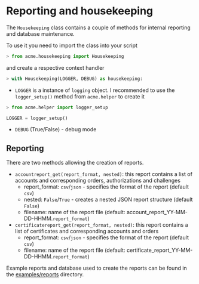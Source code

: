 <!-- markdownlint-disable  MD013 -->
# Reporting and housekeeping

The `Housekeeping` class contains a couple of methods for internal reporting and database maintenance.

To use it you need to import the class into your script

```python
> from acme.housekeeping import Housekeeping
```

and create a respective context handler

```python
> with Housekeeping(LOGGER, DEBUG) as housekeeping:
```

- `LOGGER` is a instance of `logging` object. I recommended to use the `logger_setup()` method from `acme.helper` to create it

```python
> from acme.helper import logger_setup

LOGGER = logger_setup()
```

- `DEBUG` (True/False) - debug mode

## Reporting

There are two methods allowing the creation of reports.

- `accountreport_get(report_format, nested)`: this report contains a list of accounts and corresponding orders, authorizations and challenges
   - report_format: `csv`/`json` - specifies the format of the report  (default `csv`)
   - nested: `False`/`True` - creates a nested JSON report structure (default `False`)
   - filename: name of the report file (default: account_report_YY-MM-DD-HHMM.`report_format`)
- `certificatereport_get(report_format, nested)`: this report contains a list of certificates and corresponding accounts and orders
   - report_format: `csv`/`json` - specifies the format of the report  (default `csv`)   
   - filename: name of the report file (default: certificate_report_YY-MM-DD-HHMM.`report_format`)

Example reports and database used to create the reports can be found in the [examples/reports](./examples/reports) directory.
